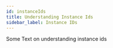 ```yaml
---
id: instanceIds
title: Understanding Instance Ids
sidebar_label: Instance IDs
---
```




Some Text on understanding instance ids
